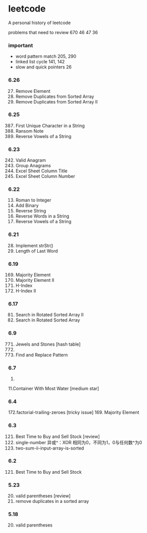 # leetcode
A personal history of leetcode     

problems that need to review
670 46 47 36

### important
* word pattern match 205, 290
* linked list cycle 141, 142
* slow and quick pointers 26

### 6.26
27. Remove Element
26. Remove Duplicates from Sorted Array
80. Remove Duplicates from Sorted Array II

### 6.25
387. First Unique Character in a String
383. Ransom Note
345. Reverse Vowels of a String

### 6.23
242. Valid Anagram
49. Group Anagrams
168. Excel Sheet Column Title
171. Excel Sheet Column Number

### 6.22
13. Roman to Integer
67. Add Binary
344. Reverse String
151. Reverse Words in a String
345. Reverse Vowels of a String

### 6.21
28. Implement strStr()
58. Length of Last Word

### 6.19
169.	Majority Element
229.	Majority Element II
274.	H-Index
275. H-Index II

### 6.17
81. Search in Rotated Sorted Array II
33. Search in Rotated Sorted Array

### 6.9
771. Jewels and Stones [hash table]
3.
890. Find and Replace Pattern

### 6.7
1. 
11.Container With Most Water [medium star]

### 6.4
172.factorial-trailing-zeroes [tricky issue]
169. Majority Element

### 6.3
121. Best Time to Buy and Sell Stock [review]
136. single-number 异或^：XOR 相同为0，不同为1，0与任何数^为0
167. two-sum-ii-input-array-is-sorted

### 6.2
121. Best Time to Buy and Sell Stock

### 5.23
20. valid parentheses [review]
26. remove duplicates in a sorted array

### 5.18
20. valid parentheses
